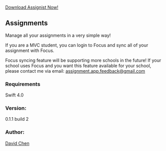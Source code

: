 [Download Assignist Now!][2]

## Assignments
Manage all your assignments in a very simple way!

If you are a MVC student, you can login to Focus and sync all of your assignment with Focus.

Focus syncing feature will be supporting more schools in the future! If your school uses Focus and you want this feature available for your school, please contact me via email: assignment.app.feedback@gmail.com

### Requirements
Swift 4.0

### Version:
0.1.1 build 2

### Author:
[David Chen][1]

[1]:	http://cwsoft.cc
[2]:  https://itunes.apple.com/us/app/assignments/id1281376562
